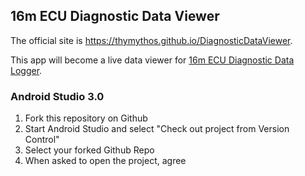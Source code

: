 ## 16m ECU Diagnostic Data Viewer

The official site is https://thymythos.github.io/DiagnosticDataViewer.

This app will become a live data viewer for [16m ECU Diagnostic Data Logger](http://16mecudiagnosticdatalogger.blogspot.de/).

### Android Studio 3.0

1) Fork this repository on Github
2) Start Android Studio and select "Check out project from Version Control"
3) Select your forked Github Repo
4) When asked to open the project, agree
